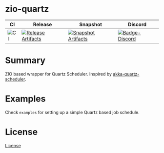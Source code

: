 # zio-quartz

| CI | Release | Snapshot | Discord |
| --- | --- | --- | --- |
| ![CI][Badge-CI] | [![Release Artifacts][Badge-SonatypeReleases]][Link-SonatypeReleases] | [![Snapshot Artifacts][Badge-SonatypeSnapshots]][Link-SonatypeSnapshots] | [![Badge-Discord]][Link-Discord] |

# Summary

ZIO based wrapper for Quartz Scheduler. Inspired by [akka-quartz-scheduler](https://github.com/enragedginger/akka-quartz-scheduler).

# Examples

Check `examples` for setting up a simple Quartz based job schedule.

# License

[License](LICENSE)

[Badge-SonatypeReleases]: https://img.shields.io/nexus/r/https/s01.oss.sonatype.org/io.github.redroy44/zio-quartz_2.13.svg "Sonatype Releases"
[Badge-SonatypeSnapshots]: https://img.shields.io/nexus/s/https/s01.oss.sonatype.org/io.github.redroy44/zio-quartz_2.13.svg "Sonatype Snapshots"
[Badge-Discord]: https://img.shields.io/discord/2ccFBr4?logo=discord "chat on discord"
[Link-SonatypeReleases]: https://s01.oss.sonatype.org/content/repositories/releases/io/github/redroy44/zio-quartz_2.13/ "Sonatype Releases"
[Link-SonatypeSnapshots]: https://s01.oss.sonatype.org/content/repositories/snapshots/io/github/redroy44/zio-quartz_2.13/ "Sonatype Snapshots"
[Link-Discord]: https://discord.com/invite/2ccFBr4 "Discord"
[Badge-CI]: https://github.com/redroy44/zio-quartz/workflows/CI/badge.svg


